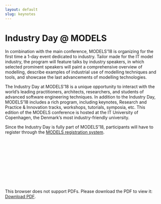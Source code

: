 ```yaml
---
layout: default
slug: keynotes
---
```

<div class="row">
 <div class="col-md-11" markdown="1">

<h1>Industry Day @ MODELS</h1>

In combination with the main conference, MODELS’18 is organizing for the first time a 1-day event dedicated to industry. Tailor made for the IT model industry, the program will feature talks by industry speakers, in which selected prominent speakers will paint a comprehensive overview of modelling, describe examples of industrial use of modelling techniques and tools, and showcase the last advancements of modelling technologies.


The Industry Day at MODELS’18 is a unique opportunity to interact with the world’s leading practitioners, architects, researchers, and students of advanced software engineering techniques. In addition to the Industry Day, MODELS’18 includes a rich program, including keynotes, Research and Practice & Innovation tracks, workshops, tutorials, symposia, etc. This edition of the MODELS conference is hosted at the IT University of Copenhagen, the Denmark’s most industry-friendly university. 


Since the Industry Day is fully part of MODELS’18, participants will have to register through the <a href="https://modelsconf2018.github.io/attending/registration/">MODELS registration system</a>.

<object data="https://modelsconf2018.github.io/assets/industry-day-flyer.pdf" type="application/pdf" width="900px" height="900px">
    <embed src="https://modelsconf2018.github.io/assets/industry-day-flyer.pdf">
        <p>This browser does not support PDFs. Please download the PDF to view it: <a href="https://modelsconf2018.github.io/assets/industry-day-flyer.pdf">Download PDF</a>.</p>
    </embed>
</object>

</div>
</div>


